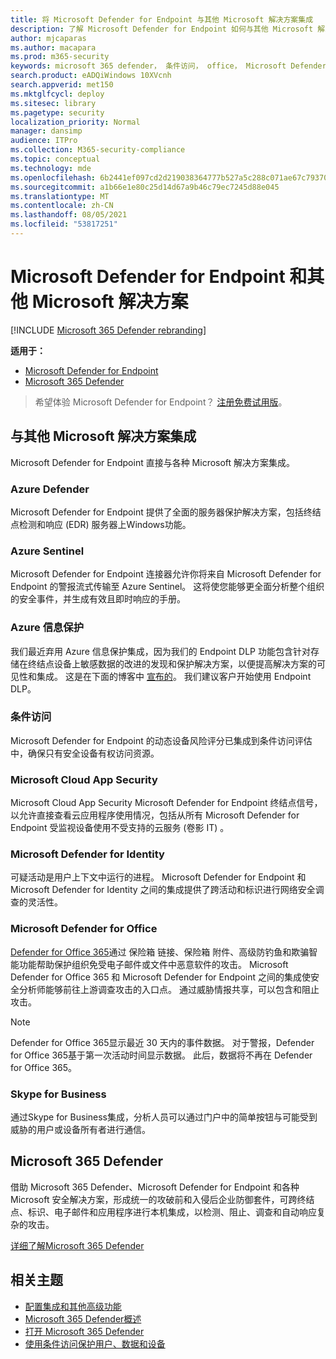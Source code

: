 ```yaml
---
title: 将 Microsoft Defender for Endpoint 与其他 Microsoft 解决方案集成
description: 了解 Microsoft Defender for Endpoint 如何与其他 Microsoft 解决方案集成，包括 Microsoft Defender for Identity 和 Azure Defender。
author: mjcaparas
ms.author: macapara
ms.prod: m365-security
keywords: microsoft 365 defender， 条件访问， office， Microsoft Defender for Endpoint， microsoft defender for identity， microsoft defender for office， Azure Defender， Microsoft 云应用安全， azure sentinel
search.product: eADQiWindows 10XVcnh
search.appverid: met150
ms.mktglfcycl: deploy
ms.sitesec: library
ms.pagetype: security
localization_priority: Normal
manager: dansimp
audience: ITPro
ms.collection: M365-security-compliance
ms.topic: conceptual
ms.technology: mde
ms.openlocfilehash: 6b2441ef097cd2d219038364777b527a5c288c071ae67c79370a5b0f2df2379f
ms.sourcegitcommit: a1b66e1e80c25d14d67a9b46c79ec7245d88e045
ms.translationtype: MT
ms.contentlocale: zh-CN
ms.lasthandoff: 08/05/2021
ms.locfileid: "53817251"
---
```

# <a name="microsoft-defender-for-endpoint-and-other-microsoft-solutions"></a>Microsoft Defender for Endpoint 和其他 Microsoft 解决方案

[!INCLUDE [Microsoft 365 Defender rebranding](../../includes/microsoft-defender.md)]


**适用于：**
- [Microsoft Defender for Endpoint](https://go.microsoft.com/fwlink/?linkid=2154037)
- [Microsoft 365 Defender](https://go.microsoft.com/fwlink/?linkid=2118804)

> 希望体验 Microsoft Defender for Endpoint？ [注册免费试用版](https://signup.microsoft.com/create-account/signup?products=7f379fee-c4f9-4278-b0a1-e4c8c2fcdf7e&ru=https://aka.ms/MDEp2OpenTrial?ocid=docs-wdatp-exposedapis-abovefoldlink)。

## <a name="integrate-with-other-microsoft-solutions"></a>与其他 Microsoft 解决方案集成

Microsoft Defender for Endpoint 直接与各种 Microsoft 解决方案集成。

### <a name="azure-defender"></a>Azure Defender
Microsoft Defender for Endpoint 提供了全面的服务器保护解决方案，包括终结点检测和响应 (EDR) 服务器上Windows功能。

### <a name="azure-sentinel"></a>Azure Sentinel
Microsoft Defender for Endpoint 连接器允许你将来自 Microsoft Defender for Endpoint 的警报流式传输至 Azure Sentinel。 这将使您能够更全面分析整个组织的安全事件，并生成有效且即时响应的手册。

### <a name="azure-information-protection"></a>Azure 信息保护
我们最近弃用 Azure 信息保护集成，因为我们的 Endpoint DLP 功能包含针对存储在终结点设备上敏感数据的改进的发现和保护解决方案，以便提高解决方案的可见性和集成。 这是在下面的博客中 [宣布的](https://techcommunity.microsoft.com/t5/microsoft-defender-for-endpoint/protecting-sensitive-information-on-devices/ba-p/2143555)。 我们建议客户开始使用 Endpoint DLP。

### <a name="conditional-access"></a>条件访问
Microsoft Defender for Endpoint 的动态设备风险评分已集成到条件访问评估中，确保只有安全设备有权访问资源。 

### <a name="microsoft-cloud-app-security"></a>Microsoft Cloud App Security
Microsoft Cloud App Security Microsoft Defender for Endpoint 终结点信号，以允许直接查看云应用程序使用情况，包括从所有 Microsoft Defender for Endpoint 受监视设备使用不受支持的云服务 (卷影 IT) 。

### <a name="microsoft-defender-for-identity"></a>Microsoft Defender for Identity
可疑活动是用户上下文中运行的进程。 Microsoft Defender for Endpoint 和 Microsoft Defender for Identity 之间的集成提供了跨活动和标识进行网络安全调查的灵活性。

### <a name="microsoft-defender-for-office"></a>Microsoft Defender for Office
[Defender for Office 365](/office365/securitycompliance/office-365-atp)通过 保险箱 链接、保险箱 附件、高级防钓鱼和欺骗智能功能帮助保护组织免受电子邮件或文件中恶意软件的攻击。 Microsoft Defender for Office 365 和 Microsoft Defender for Endpoint 之间的集成使安全分析师能够前往上游调查攻击的入口点。 通过威胁情报共享，可以包含和阻止攻击。 

>[!NOTE]
> Defender for Office 365显示最近 30 天内的事件数据。 对于警报，Defender for Office 365基于第一次活动时间显示数据。 此后，数据将不再在 Defender for Office 365。

### <a name="skype-for-business"></a>Skype for Business
通过Skype for Business集成，分析人员可以通过门户中的简单按钮与可能受到威胁的用户或设备所有者进行通信。

## <a name="microsoft-365-defender"></a>Microsoft 365 Defender
借助 Microsoft 365 Defender、Microsoft Defender for Endpoint 和各种 Microsoft 安全解决方案，形成统一的攻破前和入侵后企业防御套件，可跨终结点、标识、电子邮件和应用程序进行本机集成，以检测、阻止、调查和自动响应复杂的攻击。 
 
[详细了解Microsoft 365 Defender](/microsoft-365/security/defender/microsoft-365-defender)


## <a name="related-topics"></a>相关主题
- [配置集成和其他高级功能](advanced-features.md)
- [Microsoft 365 Defender概述](/microsoft-365/security/defender/microsoft-threat-protection)
- [打开 Microsoft 365 Defender](/microsoft-365/security/defender/mtp-enable)
- [使用条件访问保护用户、数据和设备](conditional-access.md)
